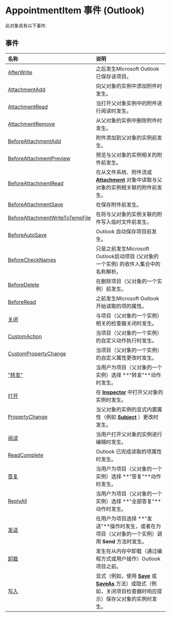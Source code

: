 
# AppointmentItem 事件 (Outlook)
此对象具有以下事件:

## 事件



|**名称**|**说明**|
|:-----|:-----|
|[AfterWrite](e63e0d48-f3cd-4c3b-1ef9-4a9a83a34a32.md)|之后发生Microsoft Outlook已保存该项目。|
|[AttachmentAdd](4b048018-99af-22b8-66b5-1f876856c6a8.md)|向父对象的实例中添加附件时发生。|
|[AttachmentRead](69ea3ad0-5cb6-a832-8e46-9ed86c59c3b2.md)|当打开父对象实例中的附件进行阅读时发生。|
|[AttachmentRemove](db3778f6-3cf4-0830-909a-0b3171b6d605.md)|从父对象的实例中删除附件时发生。|
|[BeforeAttachmentAdd](1574e5b0-b2d1-ca0a-3e1a-0c5efef0a99c.md)|附件添加到父对象的实例前发生。|
|[BeforeAttachmentPreview](8a78394e-cc83-f965-4c28-83c574282c44.md)|预览与父对象的实例相关的附件前发生。|
|[BeforeAttachmentRead](db38a11b-c9bc-ebda-5900-00391cdf080f.md)|在从文件系统、附件流或  **[Attachment](3e11582b-ac90-0948-bc37-506570bb287b.md)** 对象中读取与父对象的实例相关联的附件前发生。|
|[BeforeAttachmentSave](1add142b-e23a-adb5-66b9-184be82087a1.md)|在保存附件前发生。|
|[BeforeAttachmentWriteToTempFile](7754a2f9-d36b-5ba8-331c-8dfcfa9f03d3.md)|在将与父对象的实例关联的附件写入临时文件前发生。|
|[BeforeAutoSave](c24e39d1-39e5-6422-78ff-9d4e391ea2ae.md)|Outlook 自动保存项目前发生。|
|[BeforeCheckNames](e68833b3-c585-725a-aa71-bbba9ffbad16.md)|只是之前发生Microsoft Outlook启动项目 (父对象的一个实例) 的收件人集合中的名称解析。|
|[BeforeDelete](dc6944f6-e020-bdd7-0b64-98a3f3d2e94c.md)|在删除项目（父对象的一个实例）前发生。|
|[BeforeRead](c5a696e6-96c3-ac4f-d81b-e103b8c091c5.md)|之前发生Microsoft Outlook开始读取的项的属性。|
|[关闭](1af9cc71-36d1-e759-5151-401c899ae13b.md)|与项目（父对象的一个实例）相关的检查器关闭时发生。|
|[CustomAction](bd16129d-d9e3-2953-2ccb-116eadd5bbaa.md)|当项目（父对象的一个实例）的自定义动作执行时发生。|
|[CustomPropertyChange](f40abc41-efb5-d36e-229b-0b9fbbcf63cd.md)|当项目（父对象的一个实例）的自定义属性更改时发生。|
|["转发"](3d56ee04-9a9a-1f10-0436-a2b567b17229.md)|当用户为项目（父对象的一个实例）选择 **"转发"**动作时发生。|
|[打开](08a0d07b-6fd0-690e-6745-f5ad92bb3ff1.md)|在  **[Inspector](d7384756-669c-0549-1032-c3b864187994.md)** 中打开父对象的实例时发生。|
|[PropertyChange](82bb6104-ce62-8fb6-1472-d84fd36e94ac.md)|当父对象的实例的显式内置属性（例如  **[Subject](57f0f242-6d04-175f-4ea2-25145787f5bd.md)** ）更改时发生。|
|[阅读](aa39ec06-19ed-4655-6990-e4c4c45649d5.md)|当用户打开父对象的实例进行编辑时发生。|
|[ReadComplete](749e8d58-c15c-0b63-5486-cc2aa2190638.md)|Outlook 已完成读取的项属性时发生。|
|[答复](bc3ea8eb-15eb-ef97-e292-e74799cce150.md)|当用户为项目（父对象的一个实例）选择 **"答复"**动作时发生。|
|[ReplyAll](c49245b9-0770-f551-c382-3f5745aead04.md)|当用户为项目（父对象的一个实例）选择 **"全部答复"**动作时发生。|
|[发送](6571ae2f-4964-f38f-e39e-14a2b94caa73.md)|在用户为项目选择 **"发送"**操作时发生，或者在为项目（父对象的一个实例）调用  **Send** 方法时发生。|
|[卸载](9629cf4d-99e7-c751-0543-15daf41df49c.md)|发生在从内存中卸载（通过编程方式或用户操作）Outlook 项目之前。|
|[写入](55539ad2-d53e-b28e-06f4-13c5f545a89b.md)|显式（例如，使用  **[Save](177980e8-96cc-a72e-ede3-7aad3a98cf68.md)** 或 **[SaveAs](24dc2663-ca45-395d-5c7f-6a6eaaff120f.md)** 方法）或隐式（例如，关闭项目检查器时响应提示）保存父对象的实例时发生。|
